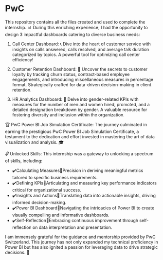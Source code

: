 # PwC
This repository contains all the files created and used to complete the internship.
📊 During this enriching experience, I had the opportunity to design 3 impactful dashboards catering to diverse business needs:

1. Call Center Dashboard: 📞
 Dive into the heart of customer service with insights on calls answered, calls resolved, and average talk duration categorized by topics. A powerful tool for optimizing call center efficiency!

2. Customer Retention Dashboard: 🤝
 Uncover the secrets to customer loyalty by tracking churn status, contract-based employee engagements, and introducing miscellaneous measures in percentage format. Strategically crafted for data-driven decision-making in client retention.

3. HR Analytics Dashboard: 👥
 Delve into gender-related KPIs with measures for the number of men and women hired, promoted, and a detailed designation breakdown by gender. A valuable resource for fostering diversity and inclusion within the organization.

🏆 PwC Power BI Job Simulation Certificate:
The journey culminated in earning the prestigious PwC Power BI Job Simulation Certificate, a testament to the dedication and effort invested in mastering the art of data visualization and analysis. 🎓

🔓 Unlocked Skills: This internship was a gateway to unlocking a spectrum of skills, including:

- ✔️Calculating Measures🔸Precision in deriving meaningful metrics tailored to specific business requirements.
- ✔️Defining KPIs🔸Articulating and measuring key performance indicators critical for organizational success.
- ✔️Insights and Actions🔸Translating data into actionable insights, driving informed decision-making.
- ✔️Power BI Dashboard🔸Navigating the intricacies of Power BI to create visually compelling and informative dashboards.
- ✔️Self-Reflection🔸Embracing continuous improvement through self-reflection on data interpretation and presentation.

I am immensely grateful for the guidance and mentorship provided by PwC Switzerland. This journey has not only expanded my technical proficiency in Power BI but has also ignited a passion for leveraging data to drive strategic decisions. 🚀
